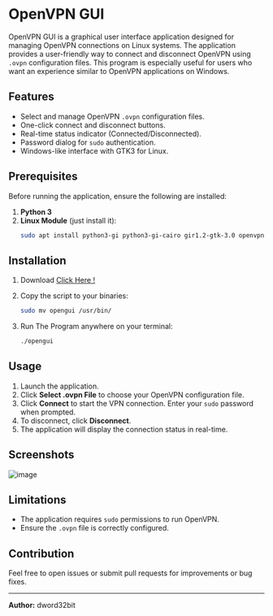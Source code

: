 # OpenVPN GUI

OpenVPN GUI is a graphical user interface application designed for managing OpenVPN connections on Linux systems. The application provides a user-friendly way to connect and disconnect OpenVPN using `.ovpn` configuration files. This program is especially useful for users who want an experience similar to OpenVPN applications on Windows.

## Features
- Select and manage OpenVPN `.ovpn` configuration files.
- One-click connect and disconnect buttons.
- Real-time status indicator (Connected/Disconnected).
- Password dialog for `sudo` authentication.
- Windows-like interface with GTK3 for Linux.

## Prerequisites

Before running the application, ensure the following are installed:

1. **Python 3**
2. **Linux Module** (just install it):
   ```bash
   sudo apt install python3-gi python3-gi-cairo gir1.2-gtk-3.0 openvpn
   ```

## Installation

1. Download
   [Click Here !](https://github.com/dword32bit/openvpn-gui/releases/download/1.0/opengui)

2. Copy the script to your binaries:
   ```bash
   sudo mv opengui /usr/bin/
   ```
   
3. Run The Program anywhere on your terminal:
   ```bash
   ./opengui
   ```

## Usage

1. Launch the application.
2. Click **Select .ovpn File** to choose your OpenVPN configuration file.
3. Click **Connect** to start the VPN connection. Enter your `sudo` password when prompted.
4. To disconnect, click **Disconnect**.
5. The application will display the connection status in real-time.

## Screenshots
![image](https://github.com/user-attachments/assets/f35cd25f-dcca-4a91-b86b-f8ea51812778)


## Limitations

- The application requires `sudo` permissions to run OpenVPN.
- Ensure the `.ovpn` file is correctly configured.

## Contribution
Feel free to open issues or submit pull requests for improvements or bug fixes.

---

**Author:** dword32bit


